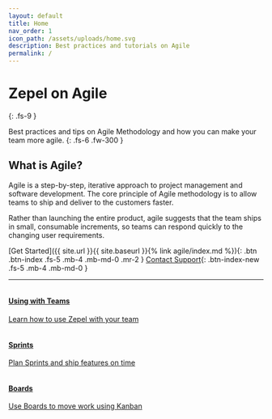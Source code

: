 ```yaml
---
layout: default
title: Home
nav_order: 1
icon_path: /assets/uploads/home.svg
description: Best practices and tutorials on Agile
permalink: /
---
```


# Zepel on Agile
{: .fs-9 }

Best practices and tips on Agile Methodology and how you can make your team more agile.
{: .fs-6 .fw-300 }

## What is Agile?

Agile is a step-by-step, iterative approach to project management and software development. The core principle of Agile methodology is to allow teams to ship and deliver to the customers faster. 

Rather than launching the entire product, agile suggests that the team ships in small, consumable increments, so teams can respond quickly to the changing user requirements.

[Get Started]({{ site.url }}{{ site.baseurl }}{% link agile/index.md %}){: .btn .btn-index .fs-5 .mb-4 .mb-md-0 .mr-2 } <a id="support" href="">Contact Support</a>{: .btn-index-new .fs-5 .mb-4 .mb-md-0 }

---

<div class="row">
<div class="column">
<div class="card">
  <div class="container">
    <a href="{{ site.url }}{{ site.baseurl }}/use-cases/">
    <h4 class="card-title"><b>Using with Teams</b></h4> 
    <p>Learn how to use Zepel with your team</p> 
    </a>
  </div>
</div>
</div>

<div class="column">
<div class="card">
  <div class="container">
    <a href="{{ site.url }}{{ site.baseurl }}/sprints/">
    <h4 class="card-title"><b>Sprints</b></h4> 
    <p>Plan Sprints and ship features on time</p> 
    </a>
  </div>
</div>
</div>
</div>

<div class="row">
<div class="column">
<div class="card">
  <div class="container">
    <a href="{{ site.url }}{{ site.baseurl }}/boards/">
    <h4 class="card-title"><b>Boards</b></h4> 
    <p>Use Boards to move work using Kanban</p> 
    </a>
  </div>
</div>
</div>
</div>